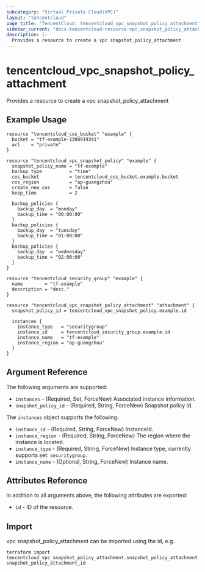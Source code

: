 ```yaml
---
subcategory: "Virtual Private Cloud(VPC)"
layout: "tencentcloud"
page_title: "TencentCloud: tencentcloud_vpc_snapshot_policy_attachment"
sidebar_current: "docs-tencentcloud-resource-vpc_snapshot_policy_attachment"
description: |-
  Provides a resource to create a vpc snapshot_policy_attachment
---
```


# tencentcloud_vpc_snapshot_policy_attachment

Provides a resource to create a vpc snapshot_policy_attachment

## Example Usage

```hcl
resource "tencentcloud_cos_bucket" "example" {
  bucket = "tf-example-1308919341"
  acl    = "private"
}

resource "tencentcloud_vpc_snapshot_policy" "example" {
  snapshot_policy_name = "tf-example"
  backup_type          = "time"
  cos_bucket           = tencentcloud_cos_bucket.example.bucket
  cos_region           = "ap-guangzhou"
  create_new_cos       = false
  keep_time            = 2

  backup_policies {
    backup_day  = "monday"
    backup_time = "00:00:00"
  }
  backup_policies {
    backup_day  = "tuesday"
    backup_time = "01:00:00"
  }
  backup_policies {
    backup_day  = "wednesday"
    backup_time = "02:00:00"
  }
}

resource "tencentcloud_security_group" "example" {
  name        = "tf-example"
  description = "desc."
}

resource "tencentcloud_vpc_snapshot_policy_attachment" "attachment" {
  snapshot_policy_id = tencentcloud_vpc_snapshot_policy.example.id

  instances {
    instance_type   = "securitygroup"
    instance_id     = tencentcloud_security_group.example.id
    instance_name   = "tf-example"
    instance_region = "ap-guangzhou"
  }
}
```

## Argument Reference

The following arguments are supported:

* `instances` - (Required, Set, ForceNew) Associated instance information.
* `snapshot_policy_id` - (Required, String, ForceNew) Snapshot policy Id.

The `instances` object supports the following:

* `instance_id` - (Required, String, ForceNew) InstanceId.
* `instance_region` - (Required, String, ForceNew) The region where the instance is located.
* `instance_type` - (Required, String, ForceNew) Instance type, currently supports set: `securitygroup`.
* `instance_name` - (Optional, String, ForceNew) Instance name.

## Attributes Reference

In addition to all arguments above, the following attributes are exported:

* `id` - ID of the resource.




## Import

vpc snapshot_policy_attachment can be imported using the id, e.g.

```
terraform import tencentcloud_vpc_snapshot_policy_attachment.snapshot_policy_attachment snapshot_policy_attachment_id
```

